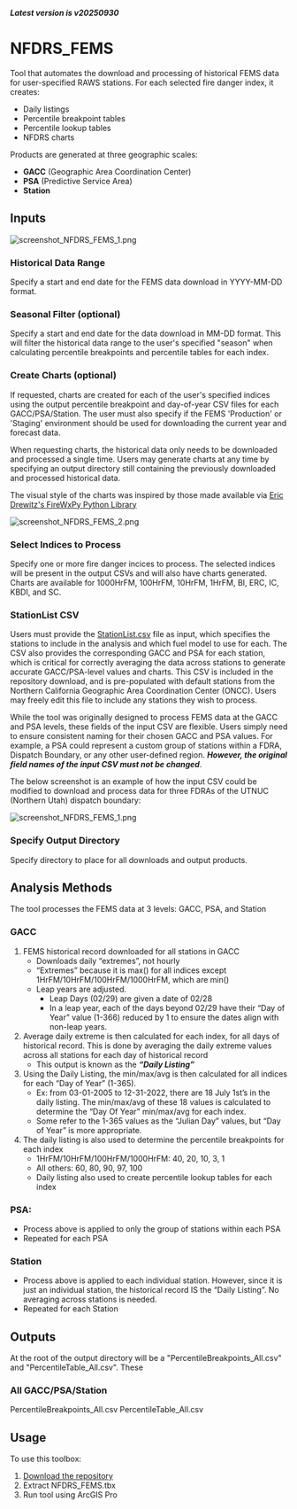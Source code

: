 ***Latest version is v20250930***

# NFDRS_FEMS

Tool that automates the download and processing of historical FEMS data for user-specified RAWS stations. For each selected fire danger index, it creates:

- Daily listings  
- Percentile breakpoint tables  
- Percentile lookup tables  
- NFDRS charts

Products are generated at three geographic scales:

- **GACC** (Geographic Area Coordination Center)  
- **PSA** (Predictive Service Area)  
- **Station**

## Inputs

![screenshot_NFDRS_FEMS_1.png](/docs/screenshot_NFDRS_FEMS_1.png)

### Historical Data Range
Specify a start and end date for the FEMS data download in YYYY-MM-DD format.

### Seasonal Filter (optional)
Specify a start and end date for the data download in MM-DD format. This will filter the historical data range to the user's specified "season" when calculating percentile breakpoints and percentile tables for each index.

### Create Charts (optional)
If requested, charts are created for each of the user's specified indices using the output percentile breakpoint and day-of-year CSV files for each GACC/PSA/Station. The user must also specify if the FEMS 'Production' or 'Staging' environment should be used for downloading the current year and forecast data.

When requesting charts, the historical data only needs to be downloaded and processed a single time. Users may generate charts at any time by specifying an output directory still containing the previously downloaded and processed historical data.

The visual style of the charts was inspired by those made available via [Eric Drewitz's FireWxPy Python Library](https://pypi.org/project/firewxpy/)

![screenshot_NFDRS_FEMS_2.png](/docs/screenshot_NFDRS_FEMS_2.png)

### Select Indices to Process
Specify one or more fire danger incices to process. The selected indices will be present in the output CSVs and will also have charts generated. Charts are available for 1000HrFM, 100HrFM, 10HrFM, 1HrFM, BI, ERC, IC, KBDI, and SC.

### StationList CSV
Users must provide the [StationList.csv](https://github.com/mpanunto/NFDRS_FEMS/blob/main/StationList.csv) file as input, which specifies the stations to include in the analysis and which fuel model to use for each. The CSV also provides the corresponding GACC and PSA for each station, which is critical for correctly averaging the data across stations to generate accurate GACC/PSA-level values and charts. This CSV is included in the repository download, and is pre-populated with default stations from the Northern California Geographic Area Coordination Center (ONCC). Users may freely edit this file to include any stations they wish to process.

While the tool was originally designed to process FEMS data at the GACC and PSA levels, these fields of the input CSV are flexible. Users simply need to ensure consistent naming for their chosen GACC and PSA values. For example, a PSA could represent a custom group of stations within a FDRA, Dispatch Boundary, or any other user-defined region. ***However, the original field names of the input CSV must not be changed***.

The below screenshot is an example of how the input CSV could be modified to download and process data for three FDRAs of the UTNUC (Northern Utah) dispatch boundary:

![screenshot_NFDRS_FEMS_1.png](/docs/screenshot_NFDRS_FEMS_3.png)

### Specify Output Directory
Specify directory to place for all downloads and output products.

## Analysis Methods

The tool processes the FEMS data at 3 levels: GACC, PSA, and Station

### GACC
1. FEMS historical record downloaded for all stations in GACC
   - Downloads daily “extremes”, not hourly
   - “Extremes” because it is max() for all indices except 1HrFM/10HrFM/100HrFM/1000HrFM, which are min()
   - Leap years are adjusted.
     - Leap Days (02/29) are given a date of 02/28
     - In a leap year, each of the days beyond 02/29 have their “Day of Year” value (1-366) reduced by 1 to ensure the dates align with non-leap years.
2. Average daily extreme is then calculated for each index, for all days of historical record. This is done by averaging the daily extreme values across all stations for each day of historical record
   - This output is known as the ***“Daily Listing”***
3. Using the Daily Listing, the min/max/avg is then calculated for all indices for each “Day of Year” (1-365).
   - Ex: from 03-01-2005 to 12-31-2022, there are 18 July 1st’s in the daily listing. The min/max/avg of these 18 values is calculated to determine the “Day Of Year” min/max/avg for each index.
   - Some refer to the 1-365 values as the “Julian Day” values, but “Day of Year” is more appropriate.
4. The daily listing is also used to determine the percentile breakpoints for each index
   - 1HrFM/10HrFM/100HrFM/1000HrFM: 40, 20, 10, 3, 1
   - All others: 60, 80, 90, 97, 100
   - Daily listing also used to create percentile lookup tables for each index

### PSA:
 - Process above is applied to only the group of stations within each PSA
 - Repeated for each PSA

### Station
 - Process above is applied to each individual station. However, since it is just an individual station, the historical record IS the “Daily Listing”. No averaging across stations is needed.
 - Repeated for each Station

## Outputs
At the root of the output directory will be a "PercentileBreakpoints_All.csv" and "PercentileTable_All.csv". These 
### All GACC/PSA/Station
PercentileBreakpoints_All.csv
PercentileTable_All.csv





## Usage

To use this toolbox:

1. [Download the repository](https://github.com/mpanunto/NFDRS_FEMS/archive/refs/heads/main.zip)
2. Extract NFDRS_FEMS.tbx
3. Run tool using ArcGIS Pro
